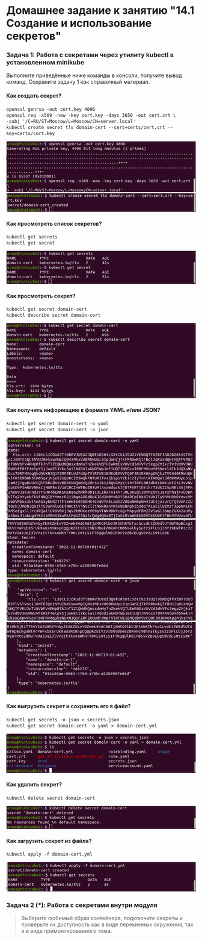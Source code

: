 # Домашнее задание к занятию "14.1 Создание и использование секретов"

### Задача 1: Работа с секретами через утилиту kubectl в установленном minikube

Выполните приведённые ниже команды в консоли, получите вывод команд. Сохраните задачу 1 как справочный материал.

#### Как создать секрет?
```
openssl genrsa -out cert.key 4096
openssl req -x509 -new -key cert.key -days 3650 -out cert.crt \
-subj '/C=RU/ST=Moscow/L=Moscow/CN=server.local'
kubectl create secret tls domain-cert --cert=certs/cert.crt --key=certs/cert.key
```
![ ](kub14_01_01.png)
![ ](kub14_01_02.png)

#### Как просмотреть список секретов?
```
kubectl get secrets
kubectl get secret
```
![ ](kub14_01_03.png)

#### Как просмотреть секрет?
```
kubectl get secret domain-cert
kubectl describe secret domain-cert
```
![ ](kub14_01_04.png)

#### Как получить информацию в формате YAML и/или JSON?
```
kubectl get secret domain-cert -o yaml
kubectl get secret domain-cert -o json
```
![ ](kub14_01_05.png)
![ ](kub14_01_06.png)
![ ](kub14_01_07.png)
![ ](kub14_01_08.png)

#### Как выгрузить секрет и сохранить его в файл?
```
kubectl get secrets -o json > secrets.json
kubectl get secret domain-cert -o yaml > domain-cert.yml
```
![ ](kub14_01_09.png)

#### Как удалить секрет?
```
kubectl delete secret domain-cert
```
![ ](kub14_01_10.png)

#### Как загрузить секрет из файла?
```
kubectl apply -f domain-cert.yml
```
![ ](kub14_01_11.png)


### Задача 2 (*): Работа с секретами внутри модуля

> Выберите любимый образ контейнера, подключите секреты и проверьте их доступность как в виде переменных окружения, так и в виде примонтированного тома.